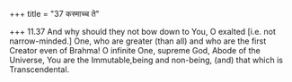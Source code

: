 +++
title = "37 कस्माच्च ते"

+++
11.37 And why should they not bow down to You, O exalted \[i.e. not
narrow-minded.\] One, who are greater (than all) and who are the first
Creator even of Brahma! O infinite One, supreme God, Abode of the
Universe, You are the Immutable,being and non-being, (and) that which is
Transcendental.
